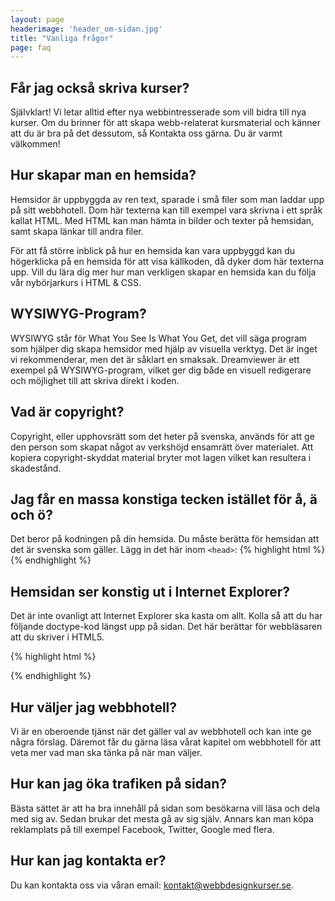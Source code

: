 ```yaml
---
layout: page
headerimage: 'header_om-sidan.jpg'
title: "Vanliga frågor"
page: faq
---
```


## Får jag också skriva kurser?
Självklart! Vi letar alltid efter nya webbintresserade som vill bidra till nya kurser. Om du brinner för att skapa webb-relaterat kursmaterial och känner att du är bra på det dessutom, så Kontakta oss gärna. Du är varmt välkommen!

## Hur skapar man en hemsida?
Hemsidor är uppbyggda av ren text, sparade i små filer som man laddar upp på sitt webbhotell. Dom här texterna kan till exempel vara skrivna i ett språk kallat HTML. Med HTML kan man hämta in bilder och texter på hemsidan, samt skapa länkar till andra filer.  

För att få större inblick på hur en hemsida kan vara uppbyggd kan du högerklicka på en hemsida för att visa källkoden, då dyker dom här texterna upp. Vill du lära dig mer hur man verkligen skapar en hemsida kan du följa vår nybörjarkurs i HTML & CSS.

## WYSIWYG-Program?
WYSIWYG står för What You See Is What You Get, det vill säga program som hjälper dig skapa hemsidor med hjälp av visuella verktyg. Det är inget vi rekommenderar, men det är såklart en smaksak. Dreamviewer är ett exempel på WYSIWYG-program, vilket ger dig både en visuell redigerare och möjlighet till att skriva direkt i koden.

## Vad är copyright?
Copyright, eller upphovsrätt som det heter på svenska, används för att ge den person som skapat något av verkshöjd ensamrätt över materialet. Att kopiera copyright-skyddat material bryter mot lagen vilket kan resultera i skadestånd.

## Jag får en massa konstiga tecken istället för å, ä och ö?
Det beror på kodningen på din hemsida. Du måste berätta för hemsidan att det är svenska som gäller.
Lägg in det här inom ``<head>``:
{% highlight html %}
<meta charset="utf-8">
{% endhighlight %}

## Hemsidan ser konstig ut i Internet Explorer?
Det är inte ovanligt att Internet Explorer ska kasta om allt. Kolla så att du har följande doctype-kod längst upp på sidan. Det här berättar för webbläsaren att du skriver i HTML5.

{% highlight html %}
<!DOCTYPE html>
{% endhighlight %}

## Hur väljer jag webbhotell?
Vi är en oberoende tjänst när det gäller val av webbhotell och kan inte ge några förslag. Däremot får du gärna läsa vårat kapitel om webbhotell för att veta mer vad man ska tänka på när man väljer.

## Hur kan jag öka trafiken på sidan?
Bästa sättet är att ha bra innehåll på sidan som besökarna vill läsa och dela med sig av. Sedan brukar det mesta gå av sig själv. Annars kan man köpa reklamplats på till exempel Facebook, Twitter, Google med flera.

## Hur kan jag kontakta er?
Du kan kontakta oss via våran email: [kontakt@webbdesignkurser.se](mailto:kontakt@webbdesignkurser.se).